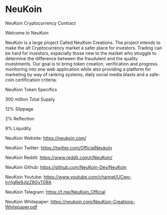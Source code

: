 # NeuKoin
NeuKoin Cryptocurrency Contract


Welcome to NeuKoin

NeuKoin is a large project Called NeuKoin Creations. The project intends to make the alt Cryptocurrency market a safer place for investors. Trading can be hard for investors, especially those new to the market who struggle to determine the difference between the fraudulent and the quality investments. Our goal is to bring token creation, verification and progress monitoring into one web application while also providing a platform for marketing by way of ranking systems, daily social media blasts and a safe-coin certification criteria.

NeuKoin Token Specifics

300 million Total Supply

12% Slippage

2% Reflection

9% Liquidity

NeuKoin Website: https://neukoin.com/

NeuKoin Twitter: https://twitter.com/OfficialNeukoin

NeuKoin Reddit: https://www.reddit.com/r/NeuKoin/

NeuKoin Github: https://github.com/NeuKoin-Dev/NeuKoin

NeuKoin Youtube: https://www.youtube.com/channel/UCwo-Irn1gRe9JlzZ8GyT09A

NeuKoin Telegram: https://t.me/NeuKoin_Official

NeuKoin Whitepaper: https://neukoin.com/NeuKoin-Creations-Whitepaper.pdf
